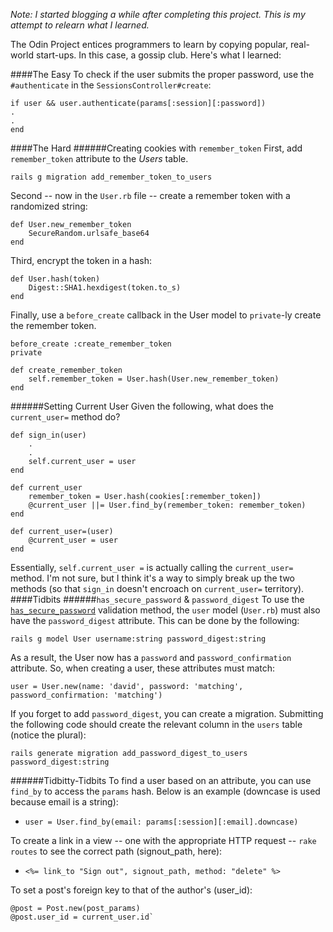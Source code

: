 *Note: I started blogging a while after completing this project. This is my attempt to relearn what I learned.*

The Odin Project entices programmers to learn by copying popular, real-world start-ups. In this case, a gossip club. Here's what I learned:

####The Easy
To check if the user submits the proper password, use the `#authenticate` in the `SessionsController#create`:

	if user && user.authenticate(params[:session][:password])
    .
    .
    end
####The Hard
######Creating cookies with `remember_token`
First, add `remember_token` attribute to the *Users* table.

	rails g migration add_remember_token_to_users

Second -- now in the `User.rb` file -- create a remember token with a randomized string:
	
    def User.new_remember_token
		SecureRandom.urlsafe_base64
	end

Third, encrypt the token in a hash:

	def User.hash(token)
		Digest::SHA1.hexdigest(token.to_s)
	end

Finally, use a `before_create` callback in the User model to `private`-ly create the remember token.

	before_create :create_remember_token
    private

	def create_remember_token
    	self.remember_token = User.hash(User.new_remember_token)
	end

######Setting Current User
Given the following, what does the `current_user=` method do?

	def sign_in(user)
    	.
    	.
	    self.current_user = user
    end
	
	def current_user
    	remember_token = User.hash(cookies[:remember_token])
		@current_user ||= User.find_by(remember_token: remember_token)
    end	
    
    def current_user=(user)
    	@current_user = user
	end
	
Essentially, `self.current_user =` is actually calling the `current_user=` method. I'm not sure, but I think it's a way to simply break up the two methods (so that `sign_in` doesn't encroach on `current_user=` territory).
####Tidbits
######`has_secure_password` & `password_digest`
To use the [`has_secure_password`](http://apidock.com/rails/ActiveModel/SecurePassword/ClassMethods/has_secure_password) validation method, the `user` model (`User.rb`) must also have the `password_digest` attribute. This can be done by the following:

	rails g model User username:string password_digest:string

As a result, the User now has a `password` and `password_confirmation` attribute. So, when creating a user, these attributes must match:

	user = User.new(name: 'david', password: 'matching', password_confirmation: 'matching')

If you forget to add `password_digest`, you can create a migration. Submitting the following code should create the relevant column in the `users` table (notice the plural):

	rails generate migration add_password_digest_to_users password_digest:string
    
######Tidbitty-Tidbits
To find a user based on an attribute, you can use `find_by` to access the `params` hash. Below is an example (downcase is used because email is a string): 

* 	`user = User.find_by(email: params[:session][:email].downcase)`
    
To create a link in a view -- one with the appropriate HTTP request -- `rake routes` to see the correct path (signout_path, here):

*	`<%= link_to "Sign out", signout_path, method: "delete" %>`

To set a post's foreign key to that of the author's (user_id):

	@post = Post.new(post_params)
	@post.user_id = current_user.id`
